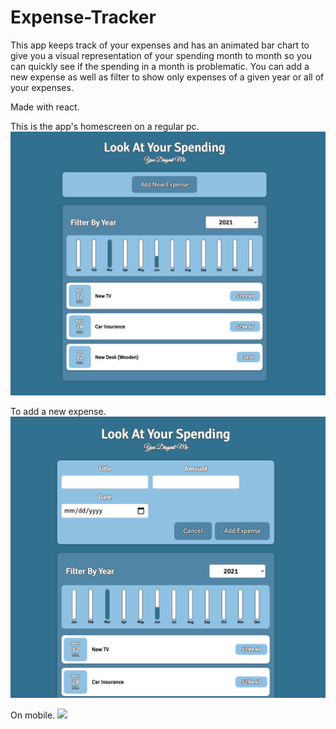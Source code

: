 # Expense-Tracker
This app keeps track of your expenses and has an animated bar chart to give you a visual representation of your spending
month to month so you can quickly see if the spending in a month is problematic. You can add a new expense as well as 
filter to show only expenses of a given year or all of your expenses. 

Made with react.

This is the app's homescreen on a regular pc.
<img src="Images/homescreen.png" width="750">

To add a new expense.
<img src="Images/new expense.png" width="750">

On mobile.
<img src="Images/mobile.png" width="750">





